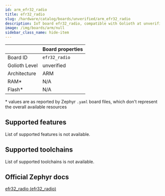```yaml
---
id: arm_efr32_radio
title: efr32_radio
slug: /hardware/catalog/boards/unverified/arm_efr32_radio
description: IoT board efr32_radio, compatible with Golioth at unverified level.
image: /img/boards/arm/null
sidebar_class_name: hide-item
---
```


[//]: # (This is an auto-generated file, do not edit! Changes to it will be lost upon re-generation)



|                | Board properties     |
| -------------  | -------------------- |
| Board ID       | `efr32_radio` |
| Golioth Level  | unverified       |
| Architecture   | ARM |
| RAM*           | N/A |
| Flash*         | N/A |

\* values are as reported by Zephyr `.yaml` board files, which don't represent the overall available resources



## Supported features

List of supported features is not available.

## Supported toolchains

List of supported toolchains is not available.

## Official Zephyr docs

[efr32_radio (efr32_radio)](https://docs.zephyrproject.org/latest/boards/arm/efr32_radio/doc/index.html)
